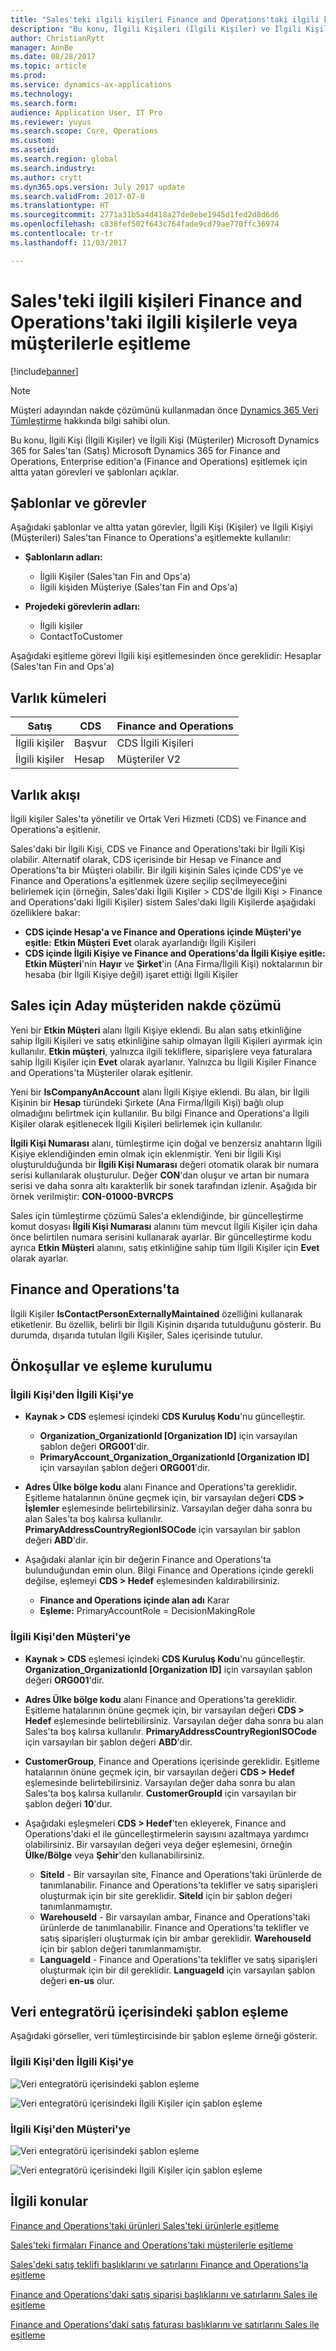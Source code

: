 ```yaml
---
title: "Sales'teki ilgili kişileri Finance and Operations'taki ilgili kişilerle veya müşterilerle eşitleme"
description: "Bu konu, İlgili Kişileri (İlgili Kişiler) ve İlgili Kişileri (Müşteriler) Microsoft Dynamics 365 for Sales'tan Microsoft Dynamics 365 for Finance and Operations, Enterprise edition'a eşitlemek için altta yatan görevleri ve şablonları açıklar."
author: ChristianRytt
manager: AnnBe
ms.date: 08/28/2017
ms.topic: article
ms.prod: 
ms.service: dynamics-ax-applications
ms.technology: 
ms.search.form: 
audience: Application User, IT Pro
ms.reviewer: yuyus
ms.search.scope: Core, Operations
ms.custom: 
ms.assetid: 
ms.search.region: global
ms.search.industry: 
ms.author: crytt
ms.dyn365.ops.version: July 2017 update
ms.search.validFrom: 2017-07-8
ms.translationtype: HT
ms.sourcegitcommit: 2771a31b5a4d418a27de0ebe1945d1fed2d8d6d6
ms.openlocfilehash: c838fef502f643c764fade9cd79ae770ffc36974
ms.contentlocale: tr-tr
ms.lasthandoff: 11/03/2017

---
```


# <a name="synchronize-contacts-from-sales-to-contacts-or-customers-in-finance-and-operations"></a>Sales'teki ilgili kişileri Finance and Operations'taki ilgili kişilerle veya müşterilerle eşitleme

[!include[banner](../includes/banner.md)]

> [!NOTE]
> Müşteri adayından nakde çözümünü kullanmadan önce [Dynamics 365 Veri Tümleştirme](/common-data-service/entity-reference/dynamics-365-integration) hakkında bilgi sahibi olun. 

Bu konu, İlgili Kişi (İlgili Kişiler) ve İlgili Kişi (Müşteriler) Microsoft Dynamics 365 for Sales'tan (Satış) Microsoft Dynamics 365 for Finance and Operations, Enterprise edition'a (Finance and Operations) eşitlemek için altta yatan görevleri ve şablonları açıklar.

## <a name="templates-and-tasks"></a>Şablonlar ve görevler

Aşağıdaki şablonlar ve altta yatan görevler, İlgili Kişi (Kişiler) ve İlgili Kişiyi (Müşterileri) Sales'tan Finance to Operations'a eşitlemekte kullanılır:

- **Şablonların adları:**

    - İlgili Kişiler (Sales'tan Fin and Ops'a)
    - İlgili kişiden Müşteriye (Sales'tan Fin and Ops'a)

- **Projedeki görevlerin adları:**

    - İlgili kişiler
    - ContactToCustomer

Aşağıdaki eşitleme görevi İlgili kişi eşitlemesinden önce gereklidir: Hesaplar (Sales'tan Fin and Ops'a)

## <a name="entity-sets"></a>Varlık kümeleri

| Satış    | CDS     | Finance and Operations |
|----------|---------|------------------------|
| İlgili kişiler | Başvur | CDS İlgili Kişileri           |
| İlgili kişiler | Hesap | Müşteriler V2           |

## <a name="entity-flow"></a>Varlık akışı

İlgili kişiler Sales'ta yönetilir ve Ortak Veri Hizmeti (CDS) ve Finance and Operations'a eşitlenir.

Sales'daki bir İlgili Kişi, CDS ve Finance and Operations'taki bir İlgili Kişi olabilir. Alternatif olarak, CDS içerisinde bir Hesap ve Finance and Operations'ta bir Müşteri olabilir. Bir ilgili kişinin Sales içinde CDS'ye ve Finance and Operations'a eşitlenmek üzere seçilip seçilmeyeceğini belirlemek için (örneğin, Sales'daki İlgili Kişiler &gt; CDS'de İlgili Kişi &gt; Finance and Operations'daki İlgili Kişiler) sistem Sales'daki İlgili Kişilerde aşağıdaki özelliklere bakar:

- **CDS içinde Hesap'a ve Finance and Operations içinde Müşteri'ye eşitle:** **Etkin Müşteri** **Evet** olarak ayarlandığı İlgili Kişileri
- **CDS içinde İlgili Kişiye ve Finance and Operations'da İlgili Kişiye eşitle:** **Etkin Müşteri**'nin **Hayır** ve **Şirket**'in (Ana Firma/İlgili Kişi) noktalarının bir hesaba (bir İlgili Kişiye değil) işaret ettiği İlgili Kişiler

## <a name="prospect-to-cash-solution-for-sales"></a>Sales için Aday müşteriden nakde çözümü 

Yeni bir **Etkin Müşteri** alanı İlgili Kişiye eklendi. Bu alan satış etkinliğine sahip İlgili Kişileri ve satış etkinliğine sahip olmayan İlgili Kişileri ayırmak için kullanılır. **Etkin müşteri**, yalnızca ilgili tekliflere, siparişlere veya faturalara sahip İlgili Kişiler için **Evet** olarak ayarlanır. Yalnızca bu İlgili Kişiler Finance and Operations'ta Müşteriler olarak eşitlenir.

Yeni bir **IsCompanyAnAccount** alanı İlgili Kişiye eklendi. Bu alan, bir İlgili Kişinin bir **Hesap** türündeki Şirkete (Ana Firma/İlgili Kişi) bağlı olup olmadığını belirtmek için kullanılır. Bu bilgi Finance and Operations'a İlgili Kişiler olarak eşitlenecek İlgili Kişileri belirlemek için kullanılır.

**İlgili Kişi Numarası** alanı, tümleştirme için doğal ve benzersiz anahtarın İlgili Kişiye eklendiğinden emin olmak için eklenmiştir. Yeni bir İlgili Kişi oluşturulduğunda bir **İlgili Kişi Numarası** değeri otomatik olarak bir numara serisi kullanılarak oluşturulur. Değer **CON**'dan oluşur ve artan bir numara serisi ve daha sonra altı karakterlik bir sonek tarafından izlenir. Aşağıda bir örnek verilmiştir: **CON-01000-BVRCPS**

Sales için tümleştirme çözümü Sales'a eklendiğinde, bir güncelleştirme komut dosyası **İlgili Kişi Numarası** alanını tüm mevcut İlgili Kişiler için daha önce belirtilen numara serisini kullanarak ayarlar. Bir güncelleştirme kodu ayrıca **Etkin Müşteri** alanını, satış etkinliğine sahip tüm İlgili Kişiler için **Evet** olarak ayarlar.

## <a name="in-finance-and-operations"></a>Finance and Operations'ta 

İlgili Kişiler **IsContactPersonExternallyMaintained** özelliğini kullanarak etiketlenir. Bu özellik, belirli bir İlgili Kişinin dışarıda tutulduğunu gösterir. Bu durumda, dışarıda tutulan İlgili Kişiler, Sales içerisinde tutulur.

## <a name="preconditions-and-mapping-setup"></a>Önkoşullar ve eşleme kurulumu

### <a name="contact-to-contact"></a>İlgili Kişi'den İlgili Kişi'ye

- **Kaynak &gt; CDS** eşlemesi içindeki **CDS Kuruluş Kodu**'nu güncelleştir.

    - **Organization_OrganizationId [Organization ID]** için varsayılan şablon değeri **ORG001**'dir.
    - **PrimaryAccount_Organization_OrganizationId [Organization ID]** için varsayılan şablon değeri **ORG001**'dir.

- **Adres Ülke bölge kodu** alanı Finance and Operations'ta gereklidir. Eşitleme hatalarının önüne geçmek için, bir varsayılan değeri **CDS &gt; İşlemler** eşlemesinde belirtebilirsiniz. Varsayılan değer daha sonra bu alan Sales'ta boş kalırsa kullanılır. **PrimaryAddressCountryRegionISOCode** için varsayılan bir şablon değeri **ABD**'dir.
- Aşağıdaki alanlar için bir değerin Finance and Operations'ta bulunduğundan emin olun. Bilgi Finance and Operations içinde gerekli değilse, eşlemeyi **CDS &gt; Hedef** eşlemesinden kaldırabilirsiniz.

    - **Finance and Operations içinde alan adı** Karar
    - **Eşleme:** PrimaryAccountRole = DecisionMakingRole

### <a name="contact-to-customer"></a>İlgili Kişi'den Müşteri'ye

- **Kaynak &gt; CDS** eşlemesi içindeki **CDS Kuruluş Kodu**'nu güncelleştir. **Organization_OrganizationId [Organization ID]** için varsayılan şablon değeri **ORG001**'dir.
- **Adres Ülke bölge kodu** alanı Finance and Operations'ta gereklidir. Eşitleme hatalarının önüne geçmek için, bir varsayılan değeri **CDS &gt; Hedef** eşlemesinde belirtebilirsiniz. Varsayılan değer daha sonra bu alan Sales'ta boş kalırsa kullanılır. **PrimaryAddressCountryRegionISOCode** için varsayılan bir şablon değeri **ABD**'dir.
- **CustomerGroup**, Finance and Operations içerisinde gereklidir. Eşitleme hatalarının önüne geçmek için, bir varsayılan değeri **CDS &gt; Hedef** eşlemesinde belirtebilirsiniz. Varsayılan değer daha sonra bu alan Sales'ta boş kalırsa kullanılır. **CustomerGroupId** için varsayılan bir şablon değeri **10**'dur.
- Aşağıdaki eşleşmeleri **CDS &gt; Hedef**'ten ekleyerek, Finance and Operations'daki el ile güncelleştirmelerin sayısını azaltmaya yardımcı olabilirsiniz. Bir varsayılan değeri veya değer eşlemesini, örneğin **Ülke/Bölge** veya **Şehir**'den kullanabilirsiniz.

    - **SiteId** - Bir varsayılan site, Finance and Operations'taki ürünlerde de tanımlanabilir. Finance and Operations'ta teklifler ve satış siparişleri oluşturmak için bir site gereklidir. **SiteId** için bir şablon değeri tanımlanmamıştır.
    - **WarehouseId** - Bir varsayılan ambar, Finance and Operations'taki ürünlerde de tanımlanabilir. Finance and Operations'ta teklifler ve satış siparişleri oluşturmak için bir ambar gereklidir. **WarehouseId** için bir şablon değeri tanımlanmamıştır.
    - **LanguageId** - Finance and Operations'ta teklifler ve satış siparişleri oluşturmak için bir dil gereklidir. **LanguageId** için varsayılan şablon değeri **en-us** olur.

## <a name="template-mapping-in-data-integrator"></a>Veri entegratörü içerisindeki şablon eşleme

Aşağıdaki görseller, veri tümleştircisinde bir şablon eşleme örneği gösterir.

### <a name="contact-to-contact"></a>İlgili Kişi'den İlgili Kişi'ye

![Veri entegratörü içerisindeki şablon eşleme](./media/contacts-template-mapping-data-integrator-1.png)

![Veri entegratörü içerisindeki İlgili Kişiler için şablon eşleme](./media/contacts-template-mapping-data-integrator-2.png)

### <a name="contact-to-customer"></a>İlgili Kişi'den Müşteri'ye

![Veri entegratörü içerisindeki şablon eşleme](./media/contacts-template-mapping-data-integrator-3.png)

![Veri entegratörü içerisindeki İlgili Kişiler için şablon eşleme](./media/contacts-template-mapping-data-integrator-4.png)


## <a name="related-topics"></a>İlgili konular

[Finance and Operations'taki ürünleri Sales'teki ürünlerle eşitleme](products-template-mapping.md)

[Sales'teki firmaları Finance and Operations'taki müşterilerle eşitleme](accounts-template-mapping.md)

[Sales'deki satış teklifi başlıklarını ve satırlarını Finance and Operations'la eşitleme](sales-quotation-template-mapping.md)

[Finance and Operations'daki satış siparişi başlıklarını ve satırlarını Sales ile eşitleme](sales-order-template-mapping.md)

[Finance and Operations'daki satış faturası başlıklarını ve satırlarını Sales ile eşitleme](sales-invoice-template-mapping.md)

